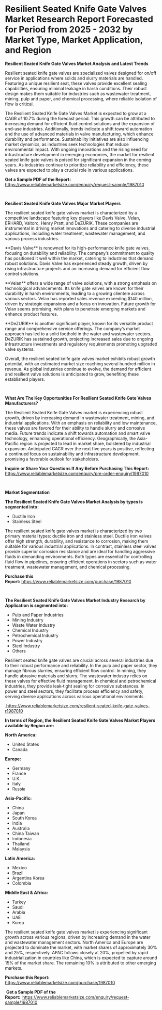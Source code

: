 <p><h1>Resilient Seated Knife Gate Valves Market Research Report Forecasted for Period from 2025 -  2032 by Market Type, Market Application, and Region</h1></p><p><strong>Resilient Seated Knife Gate Valves Market Analysis and Latest Trends</strong></p>
<p><p>Resilient seated knife gate valves are specialized valves designed for on/off service in applications where solids and slurry materials are handled. Featuring a unique resilient seat, these valves provide excellent sealing capabilities, ensuring minimal leakage in harsh conditions. Their robust design makes them suitable for industries such as wastewater treatment, mining, pulp and paper, and chemical processing, where reliable isolation of flow is critical.</p><p>The Resilient Seated Knife Gate Valves Market is expected to grow at a CAGR of 10.7% during the forecast period. This growth can be attributed to increasing demand for efficient fluid control solutions and the expansion of end-use industries. Additionally, trends indicate a shift toward automation and the use of advanced materials in valve manufacturing, which enhance durability and performance. Sustainability initiatives are also influencing market dynamics, as industries seek technologies that reduce environmental impact. With ongoing innovations and the rising need for infrastructure development in emerging economies, the market for resilient seated knife gate valves is poised for significant expansion in the coming years. As industries continue to prioritize reliability and efficiency, these valves are expected to play a crucial role in various applications.</p></p>
<p><strong>Get a Sample PDF of the Report:&nbsp;</strong> <a href="https://www.reliablemarketsize.com/enquiry/request-sample/1987010?utm_campaign=1879&utm_medium=2&utm_source=Github&utm_content=ia&utm_term=12042025&utm_id=resilient-seated-knife-gate-valves">https://www.reliablemarketsize.com/enquiry/request-sample/1987010</a></p>
<p>&nbsp;</p>
<p><strong>Resilient Seated Knife Gate Valves Major Market Players</strong></p>
<p><p>The resilient seated knife gate valves market is characterized by a competitive landscape featuring key players like Davis Valve, Velan, ERHARD, Valtorc, Henry Pratt, and DeZURIK. These companies are instrumental in driving market innovations and catering to diverse industrial applications, including water treatment, wastewater management, and various process industries.</p><p>**Davis Valve** is renowned for its high-performance knife gate valves, focusing on durability and reliability. The company’s commitment to quality has positioned it well within the market, catering to industries that demand robust solutions. Davis Valve has experienced steady growth, driven by rising infrastructure projects and an increasing demand for efficient flow control solutions.</p><p>**Velan** offers a wide range of valve solutions, with a strong emphasis on technological advancements. Its knife gate valves are known for their durability in harsh environments, leading to a growing clientele across various sectors. Velan has reported sales revenue exceeding $140 million, driven by strategic expansions and a focus on innovation. Future growth for Velan seems promising, with plans to penetrate emerging markets and enhance product features.</p><p>**DeZURIK** is another significant player, known for its versatile product range and comprehensive service offerings. The company’s market approach has led to a solid foothold in the water and wastewater sectors. DeZURIK has sustained growth, projecting increased sales due to ongoing infrastructure investments and regulatory requirements promoting upgraded valve systems.</p><p>Overall, the resilient seated knife gate valves market exhibits robust growth potential, with an estimated market size reaching several hundred million in revenue. As global industries continue to evolve, the demand for efficient and resilient valve solutions is anticipated to grow, benefiting these established players.</p></p>
<p>&nbsp;</p>
<p><strong>What Are The Key Opportunities For Resilient Seated Knife Gate Valves Manufacturers?</strong></p>
<p><p>The Resilient Seated Knife Gate Valves market is experiencing robust growth, driven by increasing demand in wastewater treatment, mining, and industrial applications. With an emphasis on reliability and low maintenance, these valves are favored for their ability to handle slurry and corrosive media. Future trends indicate a shift towards automation and smart valve technology, enhancing operational efficiency. Geographically, the Asia-Pacific region is projected to lead in market share, bolstered by industrial expansion. Anticipated CAGR over the next five years is positive, reflecting a continued focus on sustainability and infrastructure development, promising a favorable outlook for stakeholders.</p></p>
<p><strong>Inquire or Share Your Questions If Any Before Purchasing This Report:</strong> <a href="https://www.reliablemarketsize.com/enquiry/pre-order-enquiry/1987010?utm_campaign=1879&utm_medium=2&utm_source=Github&utm_content=ia&utm_term=12042025&utm_id=resilient-seated-knife-gate-valves">https://www.reliablemarketsize.com/enquiry/pre-order-enquiry/1987010</a></p>
<p>&nbsp;</p>
<p><strong>Market Segmentation</strong></p>
<p><strong>The Resilient Seated Knife Gate Valves Market Analysis by types is segmented into:</strong></p>
<p><ul><li>Ductile Iron</li><li>Stainless Steel</li></ul></p>
<p><p>The resilient seated knife gate valves market is characterized by two primary material types: ductile iron and stainless steel. Ductile iron valves offer high strength, durability, and resistance to corrosion, making them suitable for various industrial applications. In contrast, stainless steel valves provide superior corrosion resistance and are ideal for handling aggressive fluids in demanding environments. Both types are essential for controlling fluid flow in pipelines, ensuring efficient operations in sectors such as water treatment, wastewater management, and chemical processing.</p></p>
<p><strong>Purchase this Report:&nbsp;</strong><a href="https://www.reliablemarketsize.com/purchase/1987010?utm_campaign=1879&utm_medium=2&utm_source=Github&utm_content=ia&utm_term=12042025&utm_id=resilient-seated-knife-gate-valves">https://www.reliablemarketsize.com/purchase/1987010</a></p>
<p>&nbsp;</p>
<p><strong>The Resilient Seated Knife Gate Valves Market Industry Research by Application is segmented into:</strong></p>
<p><ul><li>Pulp and Paper Industries</li><li>Mining Industry</li><li>Waste Water Industry</li><li>Chemical Industry</li><li>Petrochemical Industry</li><li>Power Industry</li><li>Steel Industry</li><li>Others</li></ul></p>
<p><p>Resilient seated knife gate valves are crucial across several industries due to their robust performance and reliability. In the pulp and paper sector, they manage fibrous slurries, ensuring efficient flow control. In mining, they handle abrasive materials and slurry. The wastewater industry relies on these valves for effective fluid management. In chemical and petrochemical industries, they provide leak-tight sealing for corrosive substances. In power and steel sectors, they facilitate process efficiency and safety, serving diverse applications across various operational environments.</p></p>
<p><a href="https://www.reliablemarketsize.com/resilient-seated-knife-gate-valves-r1987010?utm_campaign=1879&utm_medium=2&utm_source=Github&utm_content=ia&utm_term=12042025&utm_id=resilient-seated-knife-gate-valves">&nbsp;https://www.reliablemarketsize.com/resilient-seated-knife-gate-valves-r1987010</a></p>
<p><strong>In terms of Region, the Resilient Seated Knife Gate Valves Market Players available by Region are:</strong></p>
<p>
    <p> <strong> North America: </strong>
        <ul>
            <li>United States</li>
            <li>Canada</li>
        </ul>
        </p> 
    <p> <strong> Europe: </strong>
        <ul>
            <li>Germany</li>
            <li>France</li>
            <li>U.K.</li>
            <li>Italy</li>
            <li>Russia</li>
        </ul>
        </p> 
    <p> <strong> Asia-Pacific: </strong>
        <ul>
            <li>China</li>
            <li>Japan</li>
            <li>South Korea</li>
            <li>India</li>
            <li>Australia</li>
            <li>China Taiwan</li>
            <li>Indonesia</li>
            <li>Thailand</li>
            <li>Malaysia</li>
        </ul>
        </p> 
    <p> <strong> Latin America: </strong>
        <ul>
            <li>Mexico</li>
            <li>Brazil</li>
            <li>Argentina Korea</li>
            <li>Colombia</li>
        </ul>
        </p> 
    <p> <strong> Middle East & Africa: </strong>
        <ul>
            <li>Turkey</li>
            <li>Saudi</li>
            <li>Arabia</li>
            <li>UAE</li>
            <li>Korea</li>
        </ul>
    </p>
    </p>
<p><p>The resilient seated knife gate valves market is experiencing significant growth across various regions, driven by increasing demand in the water and wastewater management sectors. North America and Europe are projected to dominate the market, with market shares of approximately 30% and 25%, respectively. APAC follows closely at 20%, propelled by rapid industrialization in countries like China, which is expected to capture around 15% of the market share. The remaining 10% is attributed to other emerging markets.</p></p>
<p><strong>Purchase this Report: </strong><a href="https://www.reliablemarketsize.com/purchase/1987010?utm_campaign=1879&utm_medium=2&utm_source=Github&utm_content=ia&utm_term=12042025&utm_id=resilient-seated-knife-gate-valves">https://www.reliablemarketsize.com/purchase/1987010</a></p>
<p>&nbsp;<strong>Get a Sample PDF of the Report:&nbsp;&nbsp;</strong><a href="https://www.reliablemarketsize.com/enquiry/request-sample/1987010?utm_campaign=1879&utm_medium=2&utm_source=Github&utm_content=ia&utm_term=12042025&utm_id=resilient-seated-knife-gate-valves">https://www.reliablemarketsize.com/enquiry/request-sample/1987010</a></p>
<p><strong></strong></p>
<p><p></p><p></p><p></p></p>